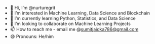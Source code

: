 - 👋 Hi, I’m @nurturegrit
- 👀 I’m interested in Machine Learning, Data Science and Blockchain
- 🌱 I’m currently learning Python, Statistics, and Data Science
- 💞️ I’m looking to collaborate on Machine Learning Projects
- 📫 How to reach me - email me @sumitjaidka786@gmail.com
- 😄 Pronouns: He/him

<!---
nurturegrit/nurturegrit is a ✨ special ✨ repository because its `README.md` (this file) appears on your GitHub profile.
You can click the Preview link to take a look at your changes.
--->

